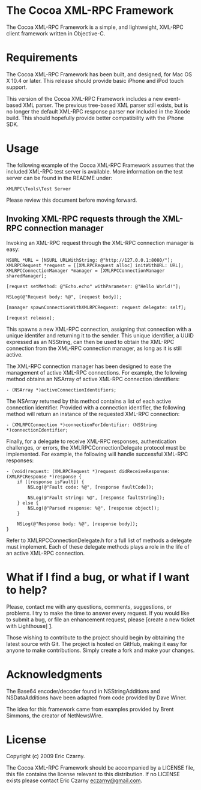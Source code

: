 # The Cocoa XML-RPC Framework

The  Cocoa  XML-RPC  Framework  is  a  simple,  and  lightweight, XML-RPC client
framework written in Objective-C.

# Requirements

The  Cocoa  XML-RPC Framework has been built, and designed, for Mac OS X 10.4 or
later. This release should provide basic iPhone and iPod touch support.

This  version  of  the  Cocoa  XML-RPC  Framework includes a new event-based XML
parser.  The  previous  tree-based XML parser still exists, but is no longer the
default  XML-RPC  response  parser  nor included in the Xcode build. This should
hopefully provide better compatibility with the iPhone SDK.

# Usage

The  following  example of the Cocoa XML-RPC Framework assumes that the included
XML-RPC  test  server  is  available. More information on the test server can be
found in the README under:

    XMLRPC\Tools\Test Server

Please review this document before moving forward.

## Invoking XML-RPC requests through the XML-RPC connection manager

Invoking an XML-RPC request through the XML-RPC connection manager is easy:

    NSURL *URL = [NSURL URLWithString: @"http://127.0.0.1:8080/"];	
    XMLRPCRequest *request = [[XMLRPCRequest alloc] initWithURL: URL];
    XMLRPCConnectionManager *manager = [XMLRPCConnectionManager sharedManager];
    
    [request setMethod: @"Echo.echo" withParameter: @"Hello World!"];
    
    NSLog(@"Request body: %@", [request body]);
    
    [manager spawnConnectionWithXMLRPCRequest: request delegate: self];
    
    [request release];

This  spawns  a  new XML-RPC connection, assigning that connection with a unique
identifer  and  returning  it  to  the  sender.  This  unique identifier, a UUID
expressed as an NSString, can then be used to obtain the XML-RPC connection from
the XML-RPC connection manager, as long as it is still active.

The  XML-RPC  connection  manager  has  been  designed to ease the management of
active XML-RPC connections. For example, the following method obtains an NSArray
of active XML-RPC connection identifiers:

    - (NSArray *)activeConnectionIdentifiers;

The  NSArray  returned  by this method contains a list of each active connection
identifier.  Provided  with  a  connection identifier, the following method will
return an instance of the requested XML-RPC connection:

    - (XMLRPCConnection *)connectionForIdentifier: (NSString *)connectionIdentifier;

Finally, for a delegate to receive XML-RPC responses, authentication challenges,
or  errors,  the  XMLRPCConnectionDelegate  protocol  must  be  implemented. For
example, the following will handle successful XML-RPC responses:

    - (void)request: (XMLRPCRequest *)request didReceiveResponse: (XMLRPCResponse *)response {
        if ([response isFault]) {
            NSLog(@"Fault code: %@", [response faultCode]);
            
            NSLog(@"Fault string: %@", [response faultString]);
        } else {
            NSLog(@"Parsed response: %@", [response object]);
        }

        NSLog(@"Response body: %@", [response body]);
    }

Refer  to  XMLRPCConnectionDelegate.h for a full list of methods a delegate must
implement.  Each of these delegate methods plays a role in the life of an active
XML-RPC connection.

# What if I find a bug, or what if I want to help?

Please, contact me with any questions, comments, suggestions, or problems. I try
to  make the time to answer every request. If you would like to submit a bug, or
file an enhancement request, please [create a new ticket with Lighthouse] [1].

Those  wishing to contribute to the project should begin by obtaining the latest
source  with  Git. The project is hosted on GitHub, making it easy for anyone to
make contributions. Simply create a fork and make your changes.

# Acknowledgments

The  Base64  encoder/decoder found in NSStringAdditions and NSDataAdditions have
been adapted from code provided by Dave Winer.

The  idea  for  this framework came from examples provided by Brent Simmons, the
creator of NetNewsWire.

# License

Copyright (c) 2009 Eric Czarny.

The  Cocoa XML-RPC Framework  should  be  accompanied  by  a  LICENSE file, this
file  contains  the  license relevant to this distribution. If no LICENSE exists
please contact Eric Czarny <eczarny@gmail.com>.

[1]: http://eczarny.lighthouseapp.com/projects/25069-xmlrpc/tickets/new
